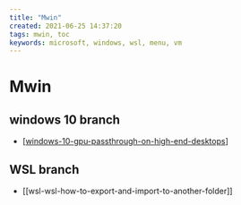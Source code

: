 ```yaml
---
title: "Mwin"
created: 2021-06-25 14:37:20
tags: mwin, toc
keywords: microsoft, windows, wsl, menu, vm
---
```


# Mwin

## windows 10 branch

- [[windows-10-gpu-passthrough-on-high-end-desktops]]

## WSL branch

- [[wsl-wsl-how-to-export-and-import-to-another-folder]]

[//begin]: # "Autogenerated link references for markdown compatibility"
[windows-10-gpu-passthrough-on-high-end-desktops]: windows-10-gpu-passthrough-on-high-end-desktops.md "Windows 10 GPU passthrough on high end laptops"
[//end]: # "Autogenerated link references"

